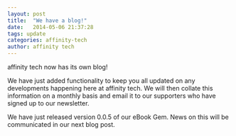 ```yaml
---
layout: post
title:  "We have a blog!"
date:   2014-05-06 21:37:28
tags: update
categories: affinity-tech
author: affinity tech
---
```


affinity tech now has its own blog!

We have just added functionality to keep you all updated on any developments happening here at affinity tech.  We will then collate this information on a monthly basis and email it to our supporters who have signed up to our newsletter.

We have just released version 0.0.5 of our eBook Gem.  News on this will be communicated in our next blog post.
